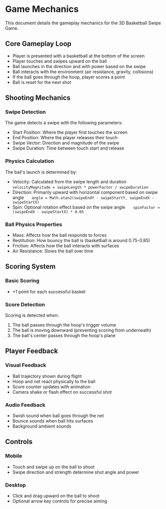 # Game Mechanics

This document details the gameplay mechanics for the 3D Basketball Swipe Game.

## Core Gameplay Loop

- Player is presented with a basketball at the bottom of the screen
- Player touches and swipes upward on the ball
- Ball launches in the direction and with power based on the swipe
- Ball interacts with the environment (air resistance, gravity, collisions)
- If the ball goes through the hoop, player scores a point
- Ball is reset for the next shot

## Shooting Mechanics

### Swipe Detection

The game detects a swipe with the following parameters:

- Start Position: Where the player first touches the screen
- End Position: Where the player releases their touch
- Swipe Vector: Direction and magnitude of the swipe
- Swipe Duration: Time between touch start and release

### Physics Calculation

The ball's launch is determined by:

- Velocity: Calculated from the swipe length and duration
  `velocityMagnitude = swipeLength * powerFactor / swipeDuration`
- Direction: Primarily upward with horizontal component based on swipe angle
  `   angle = Math.atan2(swipeEndY - swipeStartY, swipeEndX - swipeStartX)`
- Spin: Optional rotation effect based on the swipe angle
  `   spinFactor = (swipeEndX - swipeStartX) * 0.05`

### Ball Physics Properties

- Mass: Affects how the ball responds to forces
- Restitution: How bouncy the ball is (basketball is around 0.75-0.85)
- Friction: Affects how the ball interacts with surfaces
- Air Resistance: Slows the ball over time

## Scoring System

### Basic Scoring

- +1 point for each successful basket

### Score Detection

Scoring is detected when:

1. The ball passes through the hoop's trigger volume
2. The ball is moving downward (preventing scoring from underneath)
3. The ball's center passes through the hoop's plane

## Player Feedback

### Visual Feedback

- Ball trajectory shown during flight
- Hoop and net react physically to the ball
- Score counter updates with animation
- Camera shake or flash effect on successful shot

### Audio Feedback

- Swish sound when ball goes through the net
- Bounce sounds when ball hits surfaces
- Background ambient sounds

## Controls

### Mobile

- Touch and swipe up on the ball to shoot
- Swipe direction and strength determine shot angle and power

### Desktop

- Click and drag upward on the ball to shoot
- Optional arrow key controls for precise aiming
